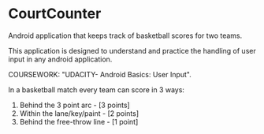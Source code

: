 # CourtCounter
Android application that keeps track of basketball scores for two teams. 

This application is designed to understand and practice the handling of user input in any android application.

COURSEWORK: "UDACITY- Android Basics: User Input".

In a basketball match every team can score in 3 ways:

1. Behind the 3 point arc - [3 points]
2. Within the lane/key/paint - [2 points]
3. Behind the free-throw line - [1 point]

